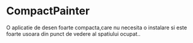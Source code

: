 # CompactPainter
O aplicatie de desen foarte compacta,care nu necesita o instalare si este foarte usoara din punct de vedere al spatiului ocupat..
